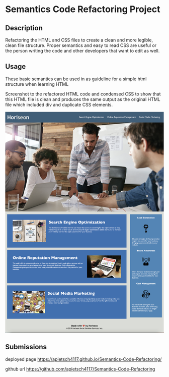 # Semantics Code Refactoring Project

## Description

Refactoring the HTML and CSS files to create a clean and more legible, clean file structure. Proper semantics and easy to read CSS are useful or the person writing the code and other developers that want to edit as well. 


## Usage

These basic semantics can be used in as guideline for a simple html structure when learning HTML 

Screenshot to the refactored HTML code and condensed CSS to show that this HTML file is clean and produces the same output as the original HTML file which included div and duplicate CSS elements.

![alt t](assets/images/horiseon-screenshot.png)

## Submissions

deployed page https://apietsch4117.github.io/Semantics-Code-Refactoring/

github url https://github.com/apietsch4117/Semantics-Code-Refactoring